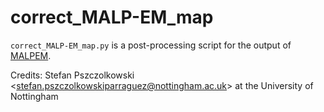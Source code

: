 # correct_MALP-EM_map

`correct_MALP-EM_map.py` is a post-processing script for the output of
[MALPEM](https://github.com/ledigchr/MALPEM).

Credits: Stefan Pszczolkowski \<stefan.pszczolkowskiparraguez@nottingham.ac.uk\> at the University of Nottingham
